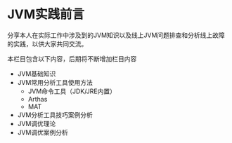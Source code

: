 # JVM实践前言
分享本人在实际工作中涉及到的JVM知识以及线上JVM问题排查和分析线上故障的实践，以供大家共同交流。

本栏目包含以下内容，后期将不断增加栏目内容

- JVM基础知识
- JVM常用分析工具使用方法
  - JVM命令工具（JDK/JRE内置）
  - Arthas
  - MAT
- JVM分析工具技巧案例分析
- JVM调优理论
- JVM调优案例分析
